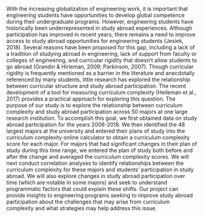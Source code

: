 With the increasing globalization of engineering work, it is important that engineering students have opportunities to develop global competence during their undergraduate programs. However, engineering students have historically been underrepresented in study abroad experiences. Although participation has improved in recent years, there remains a need to improve access to study abroad opportunities for engineering students (Jesiek, 2018). Several reasons have been proposed for this gap, including a lack of a tradition of studying abroad in engineering, lack of support from faculty or colleges of engineering, and curricular rigidity that doesn’t allow students to go abroad (Grandin & Hirleman, 2009; Parkinson, 2007). Though curricular rigidity is frequently mentioned as a barrier in the literature and anecdotally referenced by many students, little research has explored the relationship between curricular structure and study abroad participation. The recent development of a tool for measuring curriculum complexity (Heileman et al., 2017) provides a practical approach for exploring this question. 
The purpose of our study is to explore the relationship between curriculum complexity and study abroad participation across 50 majors at one large research institution. To accomplish this goal, we first obtained data on study abroad participation for the years 2008-2018. We then identified the 48 largest majors at the university and entered their plans of study into the curriculum complexity online calculator to obtain a curriculum complexity score for each major. For majors that had significant changes in their plan of study during this time range, we entered the plan of study both before and after the change and averaged the curriculum complexity scores. We will next conduct correlation analyses to identify relationships between the curriculum complexity for these majors and students’ participation in study abroad. We will also explore changes in study abroad participation over time (which are notable in some majors) and seek to understand programmatic factors that could explain these shifts. Our project can provide insights to engineering programs seeking to improve study abroad participation about the challenges that may arise from curriculum complexity and what strategies may help address this issue.
